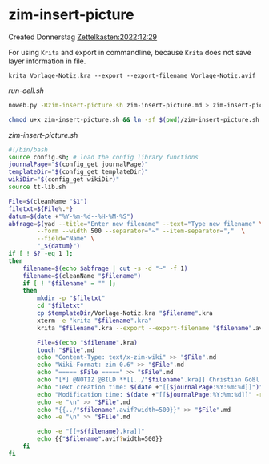 # zim-insert-picture
Created Donnerstag [Zettelkasten:2022:12:29]()


For using ``Krita`` and export in commandline, because ``Krita`` does not save layer information in file.

``krita Vorlage-Notiz.kra --export --export-filename Vorlage-Notiz.avif``


*run-cell.sh*
```bash
noweb.py -Rzim-insert-picture.sh zim-insert-picture.md > zim-insert-picture.sh && echo 'fertig'
```

```bash
chmod u+x zim-insert-picture.sh && ln -sf $(pwd)/zim-insert-picture.sh ~/.local/bin/zim-insert-picture.sh && echo 'fertig'
```


*zim-insert-picture.sh*
```bash
#!/bin/bash
source config.sh; # load the config library functions
journalPage="$(config_get journalPage)"
templateDir="$(config_get templateDir)"
wikiDir="$(config_get wikiDir)"
source tt-lib.sh

File=$(cleanName "$1")
filetxt=${File%.*}
datum=$(date +"%Y-%m-%d--%H-%M-%S")
abfrage=$(yad --title="Enter new filename" --text="Type new filename" \
		--form --width 500 --separator="~" --item-separator=","  \
		--field="Name" \
		"_${datum}")
if [ ! $? -eq 1 ];
then
	filename=$(echo $abfrage | cut -s -d "~" -f 1)
	filename=$(cleanName "$filename")
	if [ ! "$filename" = "" ];
	then
		mkdir -p "$filetxt"
		cd "$filetxt"
		cp $templateDir/Vorlage-Notiz.kra "$filename".kra
		xterm -e "krita "$filename".kra"
		krita "$filename".kra --export --export-filename "$filename".avif

		File=$(echo "$filename".kra)
		touch "$File".md
		echo "Content-Type: text/x-zim-wiki" >> "$File".md
		echo "Wiki-Format: zim 0.6" >> "$File".md
		echo "===== $File =====" >> "$File".md
		echo "[*] @NOTIZ @BILD **[[../"$filename".kra]] Christian Gößl **" >> "$File".md
		echo "Text creation time: $(date +"[[$journalPage:%Y:%m:%d]]")" >> "$File".md
		echo "Modification time: $(date +"[[$journalPage:%Y:%m:%d]]" -r "$1")" >> "$File".md
		echo -e "\n" >> "$File".md
		echo "{{../"$filename".avif?width=500}}" >> "$File".md
		echo -e "\n" >> "$File".md

		echo -e "[[+${filename}.kra]]"
		echo {{"$filename".avif?width=500}}
	fi
fi
```

